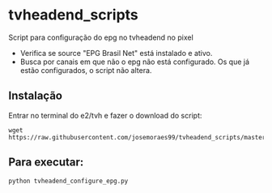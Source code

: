 # tvheadend_scripts

Script para configuração do epg no tvheadend no pixel

* Verifica se source "EPG Brasil Net" está instalado e ativo.
* Busca por canais em que não o epg não está configurado. Os que já estão configurados, o script não altera.

## Instalação

Entrar no terminal do e2/tvh e fazer o download do script:
```
wget https://raw.githubusercontent.com/josemoraes99/tvheadend_scripts/master/tvheadend_configure_epg.py
```
## Para executar:
```
python tvheadend_configure_epg.py
```